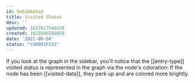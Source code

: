 ```yaml
---
id: 9a6388a5ad
title: Visited Status
desc: ''
updated: 1637617546438
created: 1622846586058
date: '2021-08-04'
status: "\U0001F331"
---
```


If you look at the graph in the sidebar, you'll notice that the [[entry-type]] visited status is represented in the graph via the node's coloration: If the node has been [[visited-data]], they perk up and are colored more brightly.
